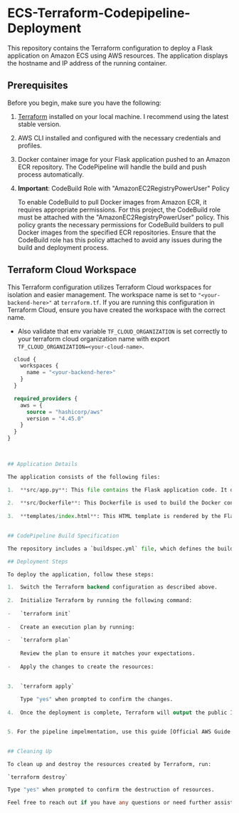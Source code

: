 # ECS-Terraform-Codepipeline-Deployment

This repository contains the Terraform configuration to deploy a Flask application on Amazon ECS using AWS resources. The application displays the hostname and IP address of the running container.

## Prerequisites

Before you begin, make sure you have the following:

1.  [Terraform](https://www.terraform.io/) installed on your local machine. I recommend using the latest stable version.
    
2.  AWS CLI installed and configured with the necessary credentials and profiles.
    
3.  Docker container image for your Flask application pushed to an Amazon ECR repository. The CodePipeline will handle the build and push process automatically.
    
4.  **Important**: CodeBuild Role with "AmazonEC2RegistryPowerUser" Policy
    
    To enable CodeBuild to pull Docker images from Amazon ECR, it requires appropriate permissions. For this project, the CodeBuild role must be attached with the "AmazonEC2RegistryPowerUser" policy. This policy grants the necessary permissions for CodeBuild builders to pull Docker images from the specified ECR repositories. Ensure that the CodeBuild role has this policy attached to avoid any issues during the build and deployment process.
    

## Terraform Cloud Workspace

This Terraform configuration utilizes Terraform Cloud workspaces for isolation and easier management. The workspace name is set to `"<your-backend-here>"` at `terraform.tf`. If you are running this configuration in Terraform Cloud, ensure you have created the workspace with the correct name.

* Also validate that env variable `TF_CLOUD_ORGANIZATION` is set correctly to your terraform cloud organization name with export `TF_CLOUD_ORGANIZATION=<your-cloud-name>`.

```terraform {
  cloud {
    workspaces {
      name = "<your-backend-here>"
    }
  }

  required_providers {
    aws = {
      source = "hashicorp/aws"
      version = "4.45.0"
    }
  }
}


   
## Application Details

The application consists of the following files:

1.  **src/app.py**: This file contains the Flask application code. It displays the hostname and IP address of the running container.
    
2.  **src/Dockerfile**: This Dockerfile is used to build the Docker container image for the Flask application.
    
3.  **templates/index.html**: This HTML template is rendered by the Flask application to display the hostname and IP address.
    

## CodePipeline Build Specification

The repository includes a `buildspec.yml` file, which defines the build and deployment process for the application using AWS CodePipeline and CodeBuild.

## Deployment Steps

To deploy the application, follow these steps:

1.  Switch the Terraform backend configuration as described above.
    
2.  Initialize Terraform by running the following command:
    
-   `terraform init` 
    
-   Create an execution plan by running:
    
-   `terraform plan` 
    
    Review the plan to ensure it matches your expectations.
    
-   Apply the changes to create the resources:
    

3.  `terraform apply` 
    
    Type "yes" when prompted to confirm the changes.
    
4.  Once the deployment is complete, Terraform will output the public IP address of the deployed application.


5. For the pipeline impelmentation, use this guide [Official AWS Guide for ECS Deployment with CodePipeline](https://docs.aws.amazon.com/codepipeline/latest/userguide/ecs-cd-pipeline.html)
    

## Cleaning Up

To clean up and destroy the resources created by Terraform, run:

`terraform destroy` 

Type "yes" when prompted to confirm the destruction of resources.

Feel free to reach out if you have any questions or need further assistance!

